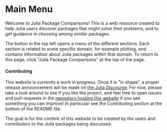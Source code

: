 # Main Menu
Welcome to Julia Package Comparisons! This is a web resource created to help Julia users discover packages that might solve their problems, and to get guidance in choosing among similar packages. 

The button in the top left opens a menu of the different sections. Each section is related to some specific domain, for example plotting, and contains information about Julia packages within that domain. To return to this page, click "Julia Package Comparisons" at the top of the page.

#### Contributing
This website is currently a work in progress. Once it is "in shape", a proper release announcement will be made on [the Julia Discourse](https://discourse.julialang.org/). For now, please take a look around to see if you like the project, and feel free to open issues and pull-requests in the [repository hosting this website](https://github.com/JuliaPackageComparisons/JuliaPackageComparisons.github.io) if you see something you can improve! In particular see the Contributing section at the bottom of the README file.

The goal is for the content of this website to be created by the users and contributors to the Julia packages being discussed.


<!-- First draft for the future content of "Contributing"

This website is created by the users and developers of packages. That includes you! If you see something misleading or wrong, or if you have something to add, please create an issue or pull request [here](https://github.com/JuliaPackageComparisons/JuliaPackageComparisons.github.io). In particular, see the "Contributing" section at the bottom of the README file.-->